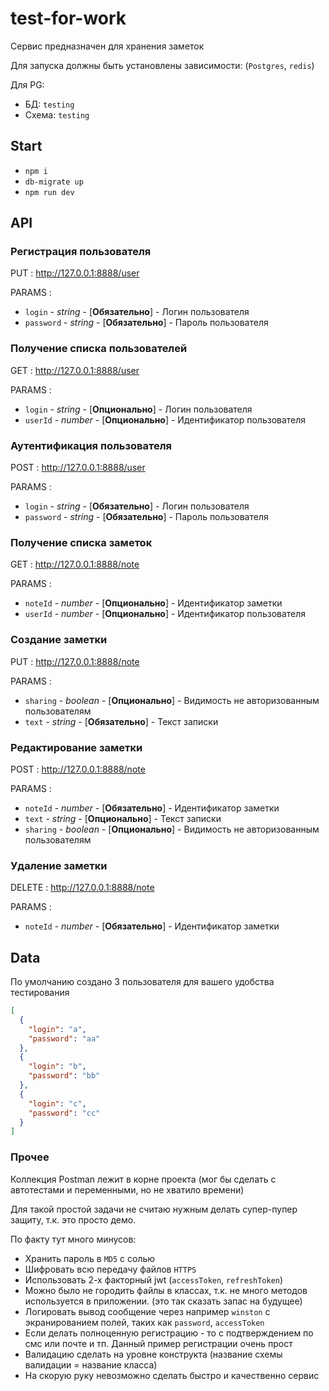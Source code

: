 # test-for-work

Сервис предназначен для хранения заметок

Для запуска должны быть установлены зависимости: (`Postgres`, `redis`)

Для PG:
- БД: `testing`
- Схема: `testing`

## Start

- `npm i`
- `db-migrate up`
- `npm run dev`

## API

### Регистрация пользователя

PUT : http://127.0.0.1:8888/user

PARAMS :

- `login` - *string* - [**Обязательно**] - Логин пользователя
- `password` - *string* - [**Обязательно**] - Пароль пользователя

### Получение списка пользователей

GET : http://127.0.0.1:8888/user

PARAMS : 

- `login` - *string* - [**Опционально**] - Логин пользователя
- `userId` - *number* - [**Опционально**] - Идентификатор пользователя

### Аутентификация пользователя

POST : http://127.0.0.1:8888/user

PARAMS :

- `login` - *string* - [**Обязательно**] - Логин пользователя
- `password` - *string* - [**Обязательно**] - Пароль пользователя

### Получение списка заметок

GET : http://127.0.0.1:8888/note

PARAMS :

- `noteId` - *number* - [**Опционально**] - Идентификатор заметки
- `userId` - *number* - [**Опционально**] - Идентификатор пользователя

### Создание заметки

PUT : http://127.0.0.1:8888/note

PARAMS :

- `sharing` - *boolean* - [**Опционально**] - Видимость не авторизованным пользователям
- `text` - *string* - [**Обязательно**] - Текст записки

### Редактирование заметки

POST : http://127.0.0.1:8888/note

PARAMS :

- `noteId` - *number* - [**Обязательно**] - Идентификатор заметки
- `text` - *string* - [**Опционально**] - Текст записки
- `sharing` - *boolean* - [**Опционально**] - Видимость не авторизованным пользователям

### Удаление заметки

DELETE : http://127.0.0.1:8888/note

PARAMS :

- `noteId` - *number* - [**Обязательно**] - Идентификатор заметки


## Data

По умолчанию создано 3 пользователя для вашего удобства тестирования
```Json
[
  {
    "login": "a",
    "password": "aa"
  },
  {
    "login": "b",
    "password": "bb"
  },
  {
    "login": "c",
    "password": "cc"
  }
]
```

### Прочее

Коллекция Postman лежит в корне проекта (мог бы сделать с автотестами и переменными, но не хватило времени)

Для такой простой задачи не считаю нужным делать супер-пупер защиту, т.к. это просто демо.

По факту тут много минусов:

- Хранить пароль в `MD5` с солью
- Шифровать всю передачу файлов `HTTPS`
- Использовать 2-х факторный jwt (`accessToken`, `refreshToken`)
- Можно было не городить файлы в классах, т.к. не много методов используется в приложении. (это так сказать запас на будущее)
- Логировать вывод сообщение через например `winston` с экранированием полей, таких как `password`, `accessToken`
- Если делать полноценную регистрацию - то с подтверждением по смс или почте и тп. Данный пример регистрации очень прост
- Валидацию сделать на уровне конструкта (название схемы валидации = название класса)
- На скорую руку невозможно сделать быстро и качественно сервис
